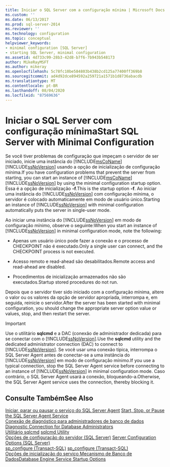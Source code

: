 ```yaml
---
title: Iniciar o SQL Server com a configuração mínima | Microsoft Docs
ms.custom: ''
ms.date: 06/13/2017
ms.prod: sql-server-2014
ms.reviewer: ''
ms.technology: configuration
ms.topic: conceptual
helpviewer_keywords:
- minimal configuration [SQL Server]
- starting SQL Server, minimal configuration
ms.assetid: 4d733c99-28b3-42d8-b7f6-7b943b548173
author: MikeRayMSFT
ms.author: mikeray
ms.openlocfilehash: 5c78fc10be584803b438b2cd125a77400ff369b8
ms.sourcegitcommit: ad4d92dce894592a259721a1571b1d8736abacdb
ms.translationtype: MT
ms.contentlocale: pt-BR
ms.lasthandoff: 08/04/2020
ms.locfileid: "87569636"
---
```

# <a name="start-sql-server-with-minimal-configuration"></a><span data-ttu-id="9618b-102">Iniciar o SQL Server com configuração mínima</span><span class="sxs-lookup"><span data-stu-id="9618b-102">Start SQL Server with Minimal Configuration</span></span>
  <span data-ttu-id="9618b-103">Se você tiver problemas de configuração que impeçam o servidor de ser iniciado, inicie uma instância do [!INCLUDE[msCoName](../../includes/msconame-md.md)] [!INCLUDE[ssNoVersion](../../includes/ssnoversion-md.md)] usando a opção de inicialização de configuração mínima.</span><span class="sxs-lookup"><span data-stu-id="9618b-103">If you have configuration problems that prevent the server from starting, you can start an instance of [!INCLUDE[msCoName](../../includes/msconame-md.md)] [!INCLUDE[ssNoVersion](../../includes/ssnoversion-md.md)] by using the minimal configuration startup option.</span></span> <span data-ttu-id="9618b-104">Essa é a opção de inicialização **-f**.</span><span class="sxs-lookup"><span data-stu-id="9618b-104">This is the startup option **-f**.</span></span> <span data-ttu-id="9618b-105">Ao iniciar uma instância do [!INCLUDE[ssNoVersion](../../includes/ssnoversion-md.md)] com configuração mínima, o servidor é colocado automaticamente em modo de usuário único.</span><span class="sxs-lookup"><span data-stu-id="9618b-105">Starting an instance of [!INCLUDE[ssNoVersion](../../includes/ssnoversion-md.md)] with minimal configuration automatically puts the server in single-user mode.</span></span>  
  
 <span data-ttu-id="9618b-106">Ao iniciar uma instância do [!INCLUDE[ssNoVersion](../../includes/ssnoversion-md.md)] em modo de configuração mínimo, observe o seguinte:</span><span class="sxs-lookup"><span data-stu-id="9618b-106">When you start an instance of [!INCLUDE[ssNoVersion](../../includes/ssnoversion-md.md)] in minimal configuration mode, note the following:</span></span>  
  
-   <span data-ttu-id="9618b-107">Apenas um usuário único pode fazer a conexão e o processo de CHECKPOINT não é executado.</span><span class="sxs-lookup"><span data-stu-id="9618b-107">Only a single user can connect, and the CHECKPOINT process is not executed.</span></span>  
  
-   <span data-ttu-id="9618b-108">Acesso remoto e read-ahead são desabilitados.</span><span class="sxs-lookup"><span data-stu-id="9618b-108">Remote access and read-ahead are disabled.</span></span>  
  
-   <span data-ttu-id="9618b-109">Procedimentos de inicialização armazenados não são executados.</span><span class="sxs-lookup"><span data-stu-id="9618b-109">Startup stored procedures do not run.</span></span>  
  
 <span data-ttu-id="9618b-110">Depois que o servidor tiver sido iniciado com a configuração mínima, altere o valor ou os valores da opção de servidor apropriada, interrompa e, em seguida, reinicie o servidor.</span><span class="sxs-lookup"><span data-stu-id="9618b-110">After the server has been started with minimal configuration, you should change the appropriate server option value or values, stop, and then restart the server.</span></span>  
  
> [!IMPORTANT]  
>  <span data-ttu-id="9618b-111">Use o utilitário **sqlcmd** e a DAC (conexão de administrador dedicada) para se conectar com o [!INCLUDE[ssNoVersion](../../includes/ssnoversion-md.md)].</span><span class="sxs-lookup"><span data-stu-id="9618b-111">Use the **sqlcmd** utility and the dedicated administrator connection (DAC) to connect to [!INCLUDE[ssNoVersion](../../includes/ssnoversion-md.md)].</span></span> <span data-ttu-id="9618b-112">Se você usar uma conexão típica, interrompa o SQL Server Agent antes de conectar-se a uma instância do [!INCLUDE[ssNoVersion](../../includes/ssnoversion-md.md)] em modo de configuração mínimo.</span><span class="sxs-lookup"><span data-stu-id="9618b-112">If you use a typical connection, stop the SQL Server Agent service before connecting to an instance of [!INCLUDE[ssNoVersion](../../includes/ssnoversion-md.md)] in minimal configuration mode.</span></span> <span data-ttu-id="9618b-113">Caso contrário, o SQL Server Agent usará a conexão, bloqueando-a.</span><span class="sxs-lookup"><span data-stu-id="9618b-113">Otherwise, the SQL Server Agent service uses the connection, thereby blocking it.</span></span>  
  
## <a name="see-also"></a><span data-ttu-id="9618b-114">Consulte Também</span><span class="sxs-lookup"><span data-stu-id="9618b-114">See Also</span></span>  
 <span data-ttu-id="9618b-115">[Iniciar, parar ou pausar o serviço do SQL Server Agent](../../ssms/agent/start-stop-or-pause-the-sql-server-agent-service.md) </span><span class="sxs-lookup"><span data-stu-id="9618b-115">[Start, Stop, or Pause the SQL Server Agent Service](../../ssms/agent/start-stop-or-pause-the-sql-server-agent-service.md) </span></span>  
 <span data-ttu-id="9618b-116">[Conexão de diagnóstico para administradores de banco de dados](diagnostic-connection-for-database-administrators.md) </span><span class="sxs-lookup"><span data-stu-id="9618b-116">[Diagnostic Connection for Database Administrators](diagnostic-connection-for-database-administrators.md) </span></span>  
 <span data-ttu-id="9618b-117">[Utilitário sqlcmd](../../tools/sqlcmd-utility.md) </span><span class="sxs-lookup"><span data-stu-id="9618b-117">[sqlcmd Utility](../../tools/sqlcmd-utility.md) </span></span>  
 <span data-ttu-id="9618b-118">[Opções de configuração do servidor &#40;SQL Server&#41;](server-configuration-options-sql-server.md) </span><span class="sxs-lookup"><span data-stu-id="9618b-118">[Server Configuration Options &#40;SQL Server&#41;](server-configuration-options-sql-server.md) </span></span>  
 <span data-ttu-id="9618b-119">[sp_configure &#40;Transact-SQL&#41;](/sql/relational-databases/system-stored-procedures/sp-configure-transact-sql) </span><span class="sxs-lookup"><span data-stu-id="9618b-119">[sp_configure &#40;Transact-SQL&#41;](/sql/relational-databases/system-stored-procedures/sp-configure-transact-sql) </span></span>  
 [<span data-ttu-id="9618b-120">Opções de inicialização do serviço Mecanismo de Banco de Dados</span><span class="sxs-lookup"><span data-stu-id="9618b-120">Database Engine Service Startup Options</span></span>](database-engine-service-startup-options.md)  
  
  
